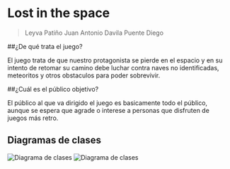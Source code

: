 # Lost in the space
> Leyva Patiño Juan Antonio
> Davila Puente Diego

##¿De qué trata el juego?

El juego trata de que nuestro protagonista se pierde en el espacio 
y en su intento de retomar su camino debe luchar contra naves no identificadas, meteoritos y otros
obstaculos para poder sobrevivir.

##¿Cuál es el público objetivo?

El público al que va dirigido el juego es basicamente todo el público,
aunque se espera que agrade o interese a personas que disfruten de
juegos más retro.

## Diagramas de clases
![Diagrama de clases](DiagramaUML.jpeg)
![Diagrama de clases](MyWorld.jpeg)
